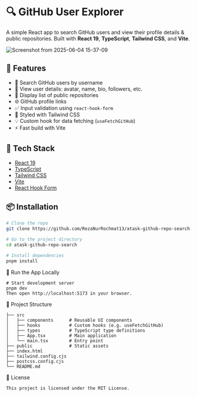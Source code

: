 # 🔍 GitHub User Explorer

A simple React app to search GitHub users and view their profile details & public repositories. Built with **React 19**, **TypeScript**, **Tailwind CSS**, and **Vite**.

![Screenshot from 2025-06-04 15-37-09](https://github.com/user-attachments/assets/01cbf6f3-c74b-4b4c-8ae1-649be09a2e0c)


## 🚀 Features

- 🔎 Search GitHub users by username
- 📄 View user details: avatar, name, bio, followers, etc.
- 📁 Display list of public repositories
- 🌐 GitHub profile links
- ✅ Input validation using `react-hook-form`
- 🎨 Styled with Tailwind CSS
- 💡 Custom hook for data fetching (`useFetchGitHub`)
- ⚡ Fast build with Vite

## 🧰 Tech Stack

- [React 19](https://react.dev/)
- [TypeScript](https://www.typescriptlang.org/)
- [Tailwind CSS](https://tailwindcss.com/)
- [Vite](https://vitejs.dev/)
- [React Hook Form](https://react-hook-form.com/)

## 📦 Installation

```bash
# Clone the repo
git clone https://github.com/RezaNurRochmat13/atask-github-repo-search.git

# Go to the project directory
cd atask-github-repo-search

# Install dependencies
pnpm install
```

🧪 Run the App Locally
```
# Start development server
pnpm dev
Then open http://localhost:5173 in your browser.
```

📂 Project Structure
```
├── src
│   ├── components      # Reusable UI components
│   ├── hooks           # Custom hooks (e.g. useFetchGitHub)
│   ├── types           # TypeScript type definitions
│   ├── App.tsx         # Main application
│   └── main.tsx        # Entry point
├── public              # Static assets
├── index.html
├── tailwind.config.cjs
├── postcss.config.cjs
└── README.md
```

📝 License
```
This project is licensed under the MIT License.
```
